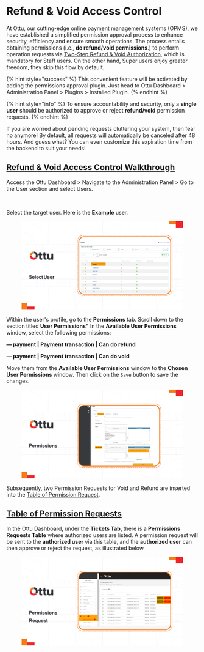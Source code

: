 # Refund & Void Access Control

At Ottu, our cutting-edge online payment management systems (OPMS), we have established a simplified permission approval process to enhance security, efficiency and ensure smooth operations. The process entails obtaining permissions (i.e., **do refund/void permissions**.) to perform operation requests via [Two-Step Refund & Void Authorization](two-step-refund-and-void-authorization.md), which is mandatory for Staff users. On the other hand, Super users enjoy greater freedom, they skip this flow by default.

{% hint style="success" %}
This convenient feature will be activated by adding the permissions approval plugin. Just head to Ottu Dashboard > Administration Panel > Plugins > Installed Plugin.
{% endhint %}

{% hint style="info" %}
To ensure accountability and security, only a **single user** should be authorized to approve or reject **refund/void** permission requests.&#x20;
{% endhint %}

If you are worried about pending requests cluttering your system, then fear no anymore! By default, all requests will automatically be canceled after 48 hours. And guess what? You can even customize this expiration time from the backend to suit your needs!

## [Refund & Void Access Control W**alkthrough**](refund-and-void-access-control.md#refund-and-void-access-control-walkthrough)

Access the Ottu Dashboard > Navigate to the Administration Panel > Go to the User section and select Users.

<figure><img src="../../.gitbook/assets/Users (1).png" alt=""><figcaption></figcaption></figure>

Select the target user. Here is the **Example** user.

<figure><img src="../../.gitbook/assets/Select_user copy.png" alt=""><figcaption></figcaption></figure>

Within the user's profile, go to the **Permissions** tab. Scroll down to the section titled **User Permissions"** In the **Available User Permissions** window, select the following permissions:

**— payment | Payment transaction | Can do refund**

**— payment | Payment transaction | Can do void**

Move them from the **Available User Permissions** window to the **Chosen User Permissions** window. Then click on the `Save` button to save the changes.

<figure><img src="../../.gitbook/assets/permissions copy.png" alt=""><figcaption></figcaption></figure>

Subsequently, two Permission Requests for Void and Refund are inserted into the [Table of Permission Request](refund-and-void-access-control.md#table-of-permission-requests).

## [Table of Permission Requests](refund-and-void-access-control.md#table-of-permission-requests)

In the Ottu Dashboard, under the **Tickets Tab**, there is a **Permissions Requests Table** where authorized users are listed. A permission request will be sent to the **authorized user** via this table, and the **authorized user** can then approve or reject the request, as illustrated below.

<figure><img src="../../.gitbook/assets/permissions_request copy.png" alt=""><figcaption></figcaption></figure>

